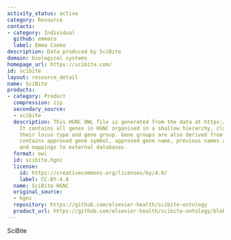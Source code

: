 ```yaml
---
activity_status: active
category: Resource
contacts:
- category: Individual
  github: emmaco
  label: Emma Cooke
description: Data produced by SciBite
domain: biological systems
homepage_url: https://scibite.com/
id: scibite
layout: resource_detail
name: SciBite
products:
- category: Product
  compression: zip
  secondary_source:
  - scibite
  description: This HGNC OWL file is generated from the data at https://www.genenames.org/.
    It contains all genes in HGNC organised in a shallow hierarchy, classified by
    their locus type and gene group. Gene groups are also derived from HGNC. The ontology
    contains approved gene symbol, approved gene name, previous names and symbols
    and mappings to external databases.
  format: owl
  id: scibite.hgnc
  license:
    id: https://creativecommons.org/licenses/by/4.0/
    label: CC-BY-4.0
  name: SciBite HGNC
  original_source:
  - hgnc
  repository: https://github.com/elsevier-health/scibite-ontology
  product_url: https://github.com/elsevier-health/scibite-ontology/blob/main/hgnc_2025_02_04.owl.zip
---
```

SciBite